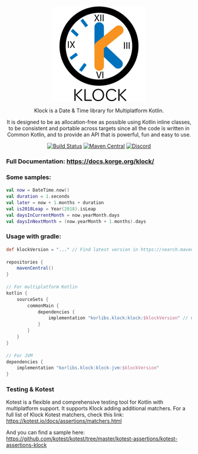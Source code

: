 <p align="center">
    <img alt="Klock" src="https://raw.githubusercontent.com/korlibs/korlibs-logos/master/256/klock.png" />
</p>

<p align="center">
    Klock is a Date & Time library for Multiplatform Kotlin.
</p>

<p align="center">
    It is designed to be as allocation-free as possible using Kotlin inline classes,
    to be consistent and portable across targets since all the code is written in Common Kotlin,
    and to provide an API that is powerful, fun and easy to use.
</p>

<!-- BADGES -->
<p align="center">
	<a href="https://github.com/korlibs/korge/actions"><img alt="Build Status" src="https://github.com/korlibs/korge/workflows/CI/badge.svg" /></a>
    <a href="https://search.maven.org/artifact/korlibs.klock/klock"><img alt="Maven Central" src="https://img.shields.io/maven-central/v/korlibs.klock/klock"></a>
	<a href="https://discord.korge.org/"><img alt="Discord" src="https://img.shields.io/discord/728582275884908604?logo=discord" /></a>
</p>
<!-- /BADGES -->

### Full Documentation: <https://docs.korge.org/klock/>

### Some samples:

```kotlin
val now = DateTime.now()
val duration = 1.seconds
val later = now + 1.months + duration
val is2018Leap = Year(2018).isLeap
val daysInCurrentMonth = now.yearMonth.days
val daysInNextMonth = (now.yearMonth + 1.months).days
```

### Usage with gradle:

```groovy
def klockVersion = "..." // Find latest version in https://search.maven.org/artifact/korlibs.klock/klock

repositories {
    mavenCentral()
}

// For multiplatform Kotlin
kotlin {
    sourceSets {
        commonMain {
            dependencies {
                implementation "korlibs.klock:klock:$klockVersion" // Common 
            }
        }
    }
}

// For JVM
dependencies {
    implementation "korlibs.klock:klock-jvm:$klockVersion"
}
```

### Testing & Kotest

Kotest is a flexible and comprehensive testing tool for Kotlin with multiplatform support.
It supports Klock adding additional matchers. For a full list of Klock Kotest matchers, check this link:
<https://kotest.io/docs/assertions/matchers.html>

And you can find a sample here: <https://github.com/kotest/kotest/tree/master/kotest-assertions/kotest-assertions-klock>